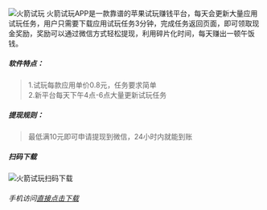 ![火箭试玩](http://shiwan.pro/img/huojianshiwan.jpg)
火箭试玩APP是一款靠谱的苹果试玩赚钱平台，每天会更新大量应用试玩任务，用户只需要下载应用试玩任务3分钟，完成任务返回页面，即可领取现金奖励，奖励可以通过微信方式轻松提现，利用碎片化时间，每天赚出一顿午饭钱。
##### 软件特点：
>1.试玩每款应用单价0.8元，任务要求简单<br/>
2.新平台每天下午4点-6点大量更新试玩任务

##### 提现规则：
> 最低满10元即可申请提现到微信，24小时内就能到账

##### 扫码下载
![火箭试玩扫码下载](http://shiwan.pro/img/huojianshiwan-qr.png "火箭试玩扫码下载")

###### 手机访问[直接点击下载](https://huojianshiwan.com/#/link/MFRacW9yb2p4L0NxQzBoZUxUU1lZdz09 "直接点击下载")
